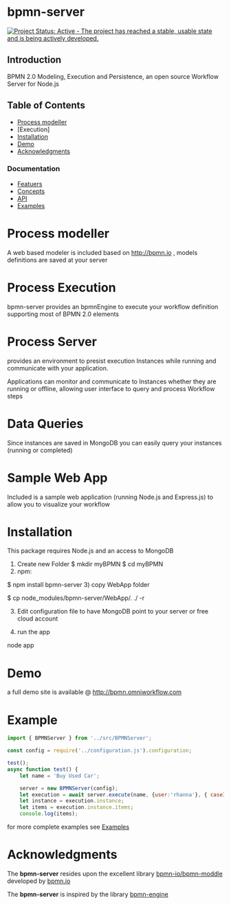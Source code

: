 bpmn-server
===========

[![Project Status: Active - The project has reached a stable, usable state and is being actively developed.](http://www.repostatus.org/badges/latest/active.svg)](http://www.repostatus.org/#active)

## Introduction
BPMN 2.0 Modeling, Execution and Persistence, an open source Workflow Server for Node.js 

## Table of Contents
- [Process modeller](#process-modeller)
- [Execution]
- [Installation](#Installation)
- [Demo](#Demo)
- [Acknowledgments](#acknowledgments)

### Documentation
- [Featuers](./docs/features)
- [Concepts](./docs/concepts)
- [API](/docs/.API.md)
- [Examples](./docs/example.md)

# Process modeller

A web based modeler is included based on http://bpmn.io , models definitions are saved at your server

# Process Execution

bpmn-server provides an bpmnEngine to execute your workflow definition supporting most of BPMN 2.0 elements

# Process Server

provides an environment to presist execution Instances while running and communicate with your application.

Applications can monitor and communicate to Instances whether they are running or offline, allowing user interface to query and process Workflow steps

# Data Queries 

Since instances are saved in MongoDB you can easily query your instances (running or completed)

# Sample Web App

Included is a sample web application (running Node.js and Express.js) to allow you to visualize your workflow 

# Installation

This package requires Node.js and an access to MongoDB 

1) Create new Folder
$ mkdir myBPMN
$ cd myBPMN
2) npm:

$ npm install bpmn-server
3) copy WebApp folder

$ cp node_modules/bpmn-server/WebApp/. ./  -r

3) Edit configuration file to have MongoDB point to your server or free cloud account

4) run the app

node app

# Demo

a full demo site is available @ http://bpmn.omniworkflow.com

# Example

```javascript
import { BPMNServer } from '../src/BPMNServer';

const config = require('../configuration.js').configuration;

test();
async function test() {
    let name = 'Buy Used Car';

    server = new BPMNServer(config);
    let execution = await server.execute(name, {user:'rhanna'}, { caseId: 999 });
    let instance = execution.instance;
    let items = execution.instance.items;
    console.log(items);

```
for more complete examples see [Examples](./docs/example.md)

# Acknowledgments

The **bpmn-server** resides upon the excellent library [bpmn-io/bpmn-moddle](https://github.com/bpmn-io/bpmn-moddle) developed by [bpmn.io](http://bpmn.io/)

The **bpmn-server** is inspired by the library [bpmn-engine](https://github.com/paed01/bpmn-engine) 
